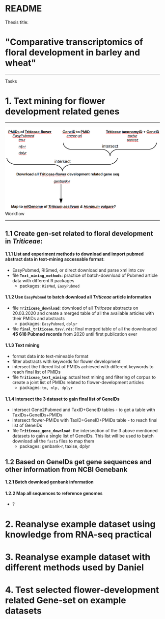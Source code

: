 # README

Thesis title: 
# "Comparative transcriptomics of floral development in barley and wheat"
***
Tasks
# 1. Text mining for flower development related genes
***
<img src="Workflow_Textmining_Geneseq.png"
     alt="Workflow of data retrieving for flower development related genes in barley and wheat."
     style="float: center;" />
Workflow
***
## 1.1 Create gen-set related to floral development in *Triticeae*:
#### 1.1.1 List and experiment methods to download and import pubmed abstract data in text-mining accessable format:
* EasyPubmed, RISmed, or direct download and parse xml into csv
* file **`Text_mining_methods`**: practice of batch-download of Pubmed article data with different R packages
    - packages: `RisMed`, `EasyPubmed`
#### 1.1.2 Use `EasyPubmed` to batch download all *Triticeae* article information
* file **`Triticeae_download`**: download of all *Triticeae* abstracts on 20.03.2020 and create a merged table of all the available articles with their PMIDs and abstracts
    - packages: `EasyPubmed`, `dplyr`
* file **`final_triticeae.tsv/.rds`**: final merged table of all the downloaded **45 618 Pubmed records** from 2020 until first publication ever
#### 1.1.3 Text mining
* format data into text-mineable format
* filter abstracts with keywords for flower development
* intersect the filtered list of PMIDs achieved with different keywords to reach final list of PMIDs
* file **`Triticeae_text_mining`**: actual text mining and filtering of corpus to create a joint list of PMIDs related to flower-development articles
    - packages: `tm, nlp, dplyr`
#### 1.1.4 Intersect the 3 dataset to gain final list of GeneIDs
* intersect Gene2Pubmed and TaxID+GeneID tables - to get a table with TaxIDs+GeneIDs+PMIDs
* intersect flower-PMIDs with TaxID+GeneID+PMIDs table - to reach final list of GeneIDs
* file **`Triticeae_gene_download`**: the intersection of the 3 above mentioned datasets to gain a single list of GeneIDs. This list will be used to batch download all the `fasta` files to map them 
    - packages: genbank-r, taxise, dplyr
## 1.2 Based on GeneIDs get gene sequences and other information from NCBI Genebank
#### 1.2.1 Batch download genbank information
#### 1.2.2 Map all sequences to reference genomes
* ?

# 2. Reanalyse example dataset using knowledge from RNA-seq practical

# 3. Reanalyse example dataset with different methods used by Daniel

# 4. Test selected flower-development related Gene-set on example datasets





